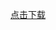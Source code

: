 [点击下载](itms-services://?action=download-manifest&url=https://raw.githubusercontent.com/418083501/myGLTest/master/BoomLive_qiye.plist)

